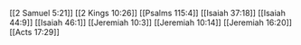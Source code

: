 [[2 Samuel 5:21]]
[[2 Kings 10:26]]
[[Psalms 115:4]]
[[Isaiah 37:18]]
[[Isaiah 44:9]]
[[Isaiah 46:1]]
[[Jeremiah 10:3]]
[[Jeremiah 10:14]]
[[Jeremiah 16:20]]
[[Acts 17:29]]
